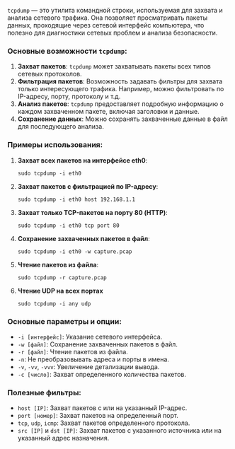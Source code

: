 `tcpdump` — это утилита командной строки, используемая для захвата и анализа сетевого трафика. Она позволяет просматривать пакеты данных, проходящие через сетевой интерфейс компьютера, что полезно для диагностики сетевых проблем и анализа безопасности.

### Основные возможности `tcpdump`:

1. **Захват пакетов**: `tcpdump` может захватывать пакеты всех типов сетевых протоколов.
2. **Фильтрация пакетов**: Возможность задавать фильтры для захвата только интересующего трафика. Например, можно фильтровать по IP-адресу, порту, протоколу и т.д.
3. **Анализ пакетов**: `tcpdump` предоставляет подробную информацию о каждом захваченном пакете, включая заголовки и данные.
4. **Сохранение данных**: Можно сохранять захваченные данные в файл для последующего анализа.

### Примеры использования:

1. **Захват всех пакетов на интерфейсе eth0**:
    
    `sudo tcpdump -i eth0`
    
2. **Захват пакетов с фильтрацией по IP-адресу**:
    
    `sudo tcpdump -i eth0 host 192.168.1.1`
    
3. **Захват только TCP-пакетов на порту 80 (HTTP)**:
    
    `sudo tcpdump -i eth0 tcp port 80`
    
4. **Сохранение захваченных пакетов в файл**:
    
    `sudo tcpdump -i eth0 -w capture.pcap`
    
5. **Чтение пакетов из файла**:
    
    `sudo tcpdump -r capture.pcap`
	
6. **Чтение UDP на всех портах** 
	
	`sudo tcpdump -i any udp`
### Основные параметры и опции:

- `-i [интерфейс]`: Указание сетевого интерфейса.
- `-w [файл]`: Сохранение захваченных пакетов в файл.
- `-r [файл]`: Чтение пакетов из файла.
- `-n`: Не преобразовывать адреса и порты в имена.
- `-v`, `-vv`, `-vvv`: Увеличение детализации вывода.
- `-c [число]`: Захват определенного количества пакетов.

### Полезные фильтры:

- `host [IP]`: Захват пакетов с или на указанный IP-адрес.
- `port [номер]`: Захват пакетов на определенный порт.
- `tcp`, `udp`, `icmp`: Захват пакетов определенного протокола.
- `src [IP]` и `dst [IP]`: Захват пакетов с указанного источника или на указанный адрес назначения.